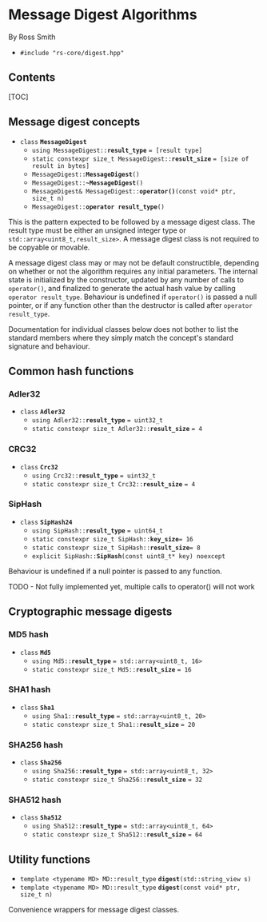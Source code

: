# Message Digest Algorithms #

By Ross Smith

* `#include "rs-core/digest.hpp"`

## Contents ##

[TOC]

## Message digest concepts ##

* `class` **`MessageDigest`**
    * `using MessageDigest::`**`result_type`** `= [result type]`
    * `static constexpr size_t MessageDigest::`**`result_size`** `= [size of result in bytes]`
    * `MessageDigest::`**`MessageDigest`**`()`
    * `MessageDigest::`**`~MessageDigest`**`()`
    * `MessageDigest& MessageDigest::`**`operator()`**`(const void* ptr, size_t n)`
    * `MessageDigest::`**`operator result_type`**`()`

This is the pattern expected to be followed by a message digest class. The
result type must be either an unsigned integer type or
`std::array<uint8_t,result_size>`. A message digest class is not required to
be copyable or movable.

A message digest class may or may not be default constructible, depending on
whether or not the algorithm requires any initial parameters. The internal
state is initialized by the constructor, updated by any number of calls to
`operator()`, and finalized to generate the actual hash value by calling
`operator result_type`. Behaviour is undefined if `operator()` is passed a
null pointer, or if any function other than the destructor is called after
`operator result_type`.

Documentation for individual classes below does not bother to list the
standard members where they simply match the concept's standard signature and
behaviour.

## Common hash functions ##

### Adler32 ###

* `class` **`Adler32`**
    * `using Adler32::`**`result_type`** `= uint32_t`
    * `static constexpr size_t Adler32::`**`result_size`** `= 4`

### CRC32 ###

* `class` **`Crc32`**
    * `using Crc32::`**`result_type`** `= uint32_t`
    * `static constexpr size_t Crc32::`**`result_size`** `= 4`

### SipHash ###

* `class` **`SipHash24`**
    * `using SipHash::`**`result_type`** `= uint64_t`
    * `static constexpr size_t SipHash::`**`key_size`**`= 16`
    * `static constexpr size_t SipHash::`**`result_size`**`= 8`
    * `explicit SipHash::`**`SipHash`**`(const uint8_t* key) noexcept`

Behaviour is undefined if a null pointer is passed to any function.

TODO - Not fully implemented yet, multiple calls to operator() will not work

## Cryptographic message digests ##

### MD5 hash ###

* `class` **`Md5`**
    * `using Md5::`**`result_type`** `= std::array<uint8_t, 16>`
    * `static constexpr size_t Md5::`**`result_size`** `= 16`

### SHA1 hash ###

* `class` **`Sha1`**
    * `using Sha1::`**`result_type`** `= std::array<uint8_t, 20>`
    * `static constexpr size_t Sha1::`**`result_size`** `= 20`

### SHA256 hash ###

* `class` **`Sha256`**
    * `using Sha256::`**`result_type`** `= std::array<uint8_t, 32>`
    * `static constexpr size_t Sha256::`**`result_size`** `= 32`

### SHA512 hash ###

* `class` **`Sha512`**
    * `using Sha512::`**`result_type`** `= std::array<uint8_t, 64>`
    * `static constexpr size_t Sha512::`**`result_size`** `= 64`

## Utility functions ##

* `template <typename MD> MD::result_type` **`digest`**`(std::string_view s)`
* `template <typename MD> MD::result_type` **`digest`**`(const void* ptr, size_t n)`

Convenience wrappers for message digest classes.
